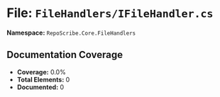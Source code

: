 # File: `FileHandlers/IFileHandler.cs`

**Namespace:** `RepoScribe.Core.FileHandlers`

## Documentation Coverage

- **Coverage:** 0.0%
- **Total Elements:** 0
- **Documented:** 0
